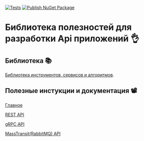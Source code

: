 [![Tests](https://github.com/kanadeiar/Kanadeiar.Api/actions/workflows/tests.yml/badge.svg)](https://github.com/kanadeiar/Kanadeiar.Api/actions/workflows/tests.yml)
[![Publish NuGet Package](https://github.com/kanadeiar/Kanadeiar.Api/actions/workflows/nuget.yml/badge.svg)](https://github.com/kanadeiar/Kanadeiar.Api/actions/workflows/nuget.yml)

# Библиотека полезностей для разработки Api приложений :ok_hand:

## Библиотека :books:

[Библиотека инструментов, сервисов и алгоритмов](./Kanadeiar.Api/README.md).

## Полезные инстукции и документация :film_projector:

[Главное](./Docs/General/Index.md)

[REST API](./Docs/REST/Index.md)

[gRPC API](./Docs/gRPC/Index.md)

[MassTransit(RabbitMQ) API](./Docs/MassTransit/Index.md)
